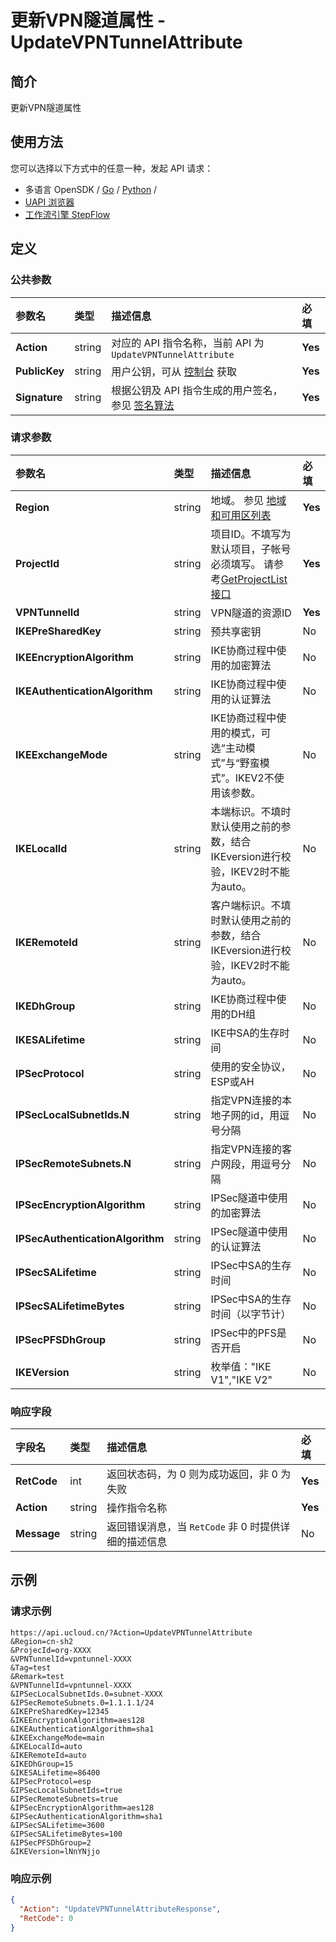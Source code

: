 # 更新VPN隧道属性 - UpdateVPNTunnelAttribute

## 简介

更新VPN隧道属性






## 使用方法

您可以选择以下方式中的任意一种，发起 API 请求：
- 多语言 OpenSDK / [Go](https://github.com/ucloud/ucloud-sdk-go) / [Python](https://github.com/ucloud/ucloud-sdk-python3) /
- [UAPI 浏览器](https://console.ucloud.cn/uapi/detail?id=UpdateVPNTunnelAttribute)
- [工作流引擎 StepFlow](https://console.ucloud.cn/stepflow/manage/)


## 定义

### 公共参数

| 参数名 | 类型 | 描述信息 | 必填 |
|:---|:---|:---|:---|
| **Action**     | string  | 对应的 API 指令名称，当前 API 为 `UpdateVPNTunnelAttribute`                        | **Yes** |
| **PublicKey**  | string  | 用户公钥，可从 [控制台](https://console.ucloud.cn/uapi/apikey) 获取                                             | **Yes** |
| **Signature**  | string  | 根据公钥及 API 指令生成的用户签名，参见 [签名算法](api/summary/signature.md)  | **Yes** |

### 请求参数

| 参数名 | 类型 | 描述信息 | 必填 |
|:---|:---|:---|:---|
| **Region** | string | 地域。 参见 [地域和可用区列表](api/summary/regionlist) |**Yes**|
| **ProjectId** | string | 项目ID。不填写为默认项目，子帐号必须填写。 请参考[GetProjectList接口](api/summary/get_project_list) |**Yes**|
| **VPNTunnelId** | string | VPN隧道的资源ID |**Yes**|
| **IKEPreSharedKey** | string | 预共享密钥 |No|
| **IKEEncryptionAlgorithm** | string | IKE协商过程中使用的加密算法 |No|
| **IKEAuthenticationAlgorithm** | string | IKE协商过程中使用的认证算法 |No|
| **IKEExchangeMode** | string | IKE协商过程中使用的模式，可选“主动模式”与“野蛮模式”。IKEV2不使用该参数。 |No|
| **IKELocalId** | string | 本端标识。不填时默认使用之前的参数，结合IKEversion进行校验，IKEV2时不能为auto。 |No|
| **IKERemoteId** | string | 客户端标识。不填时默认使用之前的参数，结合IKEversion进行校验，IKEV2时不能为auto。 |No|
| **IKEDhGroup** | string | IKE协商过程中使用的DH组 |No|
| **IKESALifetime** | string | IKE中SA的生存时间 |No|
| **IPSecProtocol** | string | 使用的安全协议，ESP或AH |No|
| **IPSecLocalSubnetIds.N** | string | 指定VPN连接的本地子网的id，用逗号分隔 |No|
| **IPSecRemoteSubnets.N** | string | 指定VPN连接的客户网段，用逗号分隔 |No|
| **IPSecEncryptionAlgorithm** | string | IPSec隧道中使用的加密算法 |No|
| **IPSecAuthenticationAlgorithm** | string | IPSec隧道中使用的认证算法 |No|
| **IPSecSALifetime** | string | IPSec中SA的生存时间 |No|
| **IPSecSALifetimeBytes** | string | IPSec中SA的生存时间（以字节计） |No|
| **IPSecPFSDhGroup** | string | IPSec中的PFS是否开启 |No|
| **IKEVersion** | string | 枚举值："IKE V1","IKE V2" |No|

### 响应字段

| 字段名 | 类型 | 描述信息 | 必填 |
|:---|:---|:---|:---|
| **RetCode** | int | 返回状态码，为 0 则为成功返回，非 0 为失败 |**Yes**|
| **Action** | string | 操作指令名称 |**Yes**|
| **Message** | string | 返回错误消息，当 `RetCode` 非 0 时提供详细的描述信息 |No|




## 示例

### 请求示例
    
```
https://api.ucloud.cn/?Action=UpdateVPNTunnelAttribute
&Region=cn-sh2
&ProjecId=org-XXXX
&VPNTunnelId=vpntunnel-XXXX
&Tag=test
&Remark=test
&VPNTunnelId=vpntunnel-XXXX
&IPSecLocalSubnetIds.0=subnet-XXXX
&IPSecRemoteSubnets.0=1.1.1.1/24
&IKEPreSharedKey=12345
&IKEEncryptionAlgorithm=aes128
&IKEAuthenticationAlgorithm=sha1
&IKEExchangeMode=main
&IKELocalId=auto
&IKERemoteId=auto
&IKEDhGroup=15
&IKESALifetime=86400
&IPSecProtocol=esp
&IPSecLocalSubnetIds=true
&IPSecRemoteSubnets=true
&IPSecEncryptionAlgorithm=aes128
&IPSecAuthenticationAlgorithm=sha1
&IPSecSALifetime=3600
&IPSecSALifetimeBytes=100
&IPSecPFSDhGroup=2
&IKEVersion=lNnYNjjo
```

### 响应示例
    
```json
{
  "Action": "UpdateVPNTunnelAttributeResponse",
  "RetCode": 0
}
```





